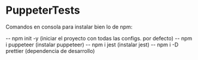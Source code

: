 # PuppeterTests

Comandos en consola para instalar bien lo de npm:

-- npm init -y (iniciar el proyecto con todas las configs. por defecto)
-- npm i puppeteer (instalar puppeteer)
-- npm i jest (instalar jest)
-- npm i -D prettier (dependencia de desarrollo)

